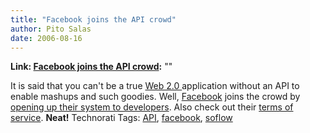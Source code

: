 ```yaml
---
title: "Facebook joins the API crowd"
author: Pito Salas
date: 2006-08-16
---
```


**Link: [Facebook joins the API crowd](None):** ""

It is said that you can't be a true [Web 2.0
](<http://en.wikipedia.org/wiki/Web2.0>)application without an API to enable
mashups and such goodies.  Well, [Facebook](<http://www.facebook.com/>) joins
the crowd by [ opening up their system to
developers](<http://developers.facebook.com/> "Facebook Developers"). Also
check out their [terms of service](<http://developers.facebook.com/tos.php>).
**Neat!** Technorati Tags: [API](<http://www.technorati.com/tag/API>),
[facebook](<http://www.technorati.com/tag/facebook>),
[soflow](<http://www.technorati.com/tag/soflow>)


